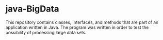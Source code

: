 # java-BigData
 This repository contains classes, interfaces, and methods that are part of an application written in Java. The program was written in order to test the possibility of processing large data sets.
